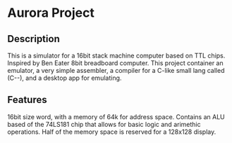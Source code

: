 
# Aurora Project

## Description

This is a simulator for a 16bit stack machine computer based on TTL chips. Inspired by Ben Eater 8bit breadboard computer.
This project container an emulator, a very simple assembler, a compiler for a C-like small lang called (C--), and a desktop app for emulating.

## Features

16bit size word, with a memory of 64k for address space.
Contains an ALU based of the 74LS181 chip that allows for basic logic and arimethic operations.
Half of the memory space is reserved for a 128x128 display.
